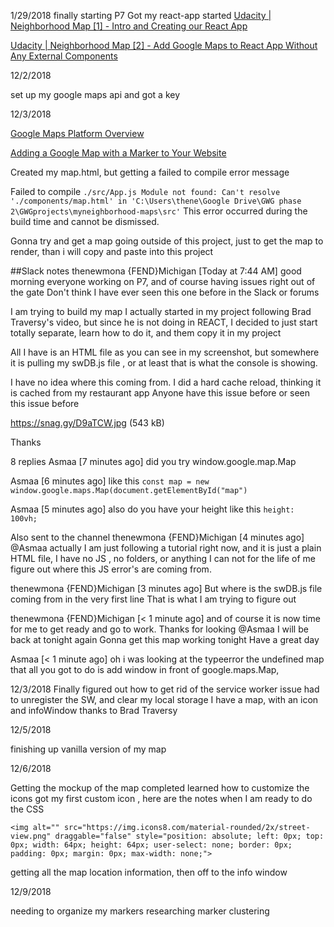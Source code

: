 1/29/2018
finally starting P7 
Got my react-app started 
[Udacity | Neighborhood Map [1] - Intro and Creating our React App](https://www.youtube.com/watch?v=ywdxLNjhBYw)

[Udacity | Neighborhood Map [2] - Add Google Maps to React App Without Any External Components](https://www.youtube.com/watch?v=W5LhLZqj76s)

12/2/2018

set up my google maps api and got a key 

12/3/2018

[Google Maps Platform Overview](https://developers.google.com/maps/documentation/javascript/tutorial)

[Adding a Google Map with a Marker to Your Website](https://developers.google.com/maps/documentation/javascript/adding-a-google-map)

Created my map.html, but getting a failed to compile error message 

Failed to compile
`./src/App.js
Module not found: Can't resolve './components/map.html' in 'C:\Users\thene\Google Drive\GWG phase 2\GWGprojects\myneighborhood-maps\src'`
This error occurred during the build time and cannot be dismissed.

Gonna try and get a map going outside of this project, just to get the map to render, than i will copy and paste into this project 

##Slack notes 
thenewmona {FEND}Michigan [Today at 7:44 AM]
good morning everyone
working on P7, and of course having issues right out of the gate
Don't think I have ever seen this one before in the Slack or forums

I am trying to build my map
I actually started in my project following Brad Traversy's video, but since he is not doing in REACT, I decided to just start totally separate, learn how to do it, and them copy it in my project

All I have is an HTML file as you can see in my screenshot, but somewhere it is pulling my swDB.js file , or at least that is what the console is showing.

I have no idea where this coming from.
I did a hard cache reload, thinking it is cached from my restaurant app
Anyone have this issue before or seen this issue before

https://snag.gy/D9aTCW.jpg (543 kB)

Thanks

8 replies
Asmaa [7 minutes ago]
did you try window.google.map.Map


Asmaa [6 minutes ago]
like this
```const map = new window.google.maps.Map(document.getElementById("map")``` 


Asmaa [5 minutes ago]
also do you have your height like this
 ```height: 100vh;``` 


Also sent to the channel
thenewmona {FEND}Michigan [4 minutes ago]
@Asmaa actually I am just following a tutorial right now, and it is just a plain HTML file, I have no JS , no folders, or anything
I can not for the life of me figure out where this JS error's are coming from.


thenewmona {FEND}Michigan [3 minutes ago]
But where is the swDB.js file coming from in the very first line
That is what I am trying to figure out


thenewmona {FEND}Michigan [< 1 minute ago]
and of course it is now time for me to get ready and go to work.
Thanks for looking @Asmaa I will be back at tonight again
Gonna get this map working tonight
Have a great day


Asmaa [< 1 minute ago]
oh i was looking at the typeerror the undefined map that all you got to do is add window in front  of google.maps.Map,

12/3/2018
Finally figured out how to get rid of the service worker issue
had to unregister the SW, and clear my local storage 
I have a map, with an icon and infoWindow thanks to Brad Traversy 

12/5/2018

finishing up vanilla version of my map 

12/6/2018

Getting the mockup of the map completed 
learned how to customize the icons got my first custom icon , here are the notes when I am ready to do the CSS 

`<img alt="" src="https://img.icons8.com/material-rounded/2x/street-view.png" draggable="false" style="position: absolute; left: 0px; top: 0px; width: 64px; height: 64px; user-select: none; border: 0px; padding: 0px; margin: 0px; max-width: none;">`

getting all the map location information, then off to the info window 

12/9/2018

needing to organize my markers 
researching marker clustering 

